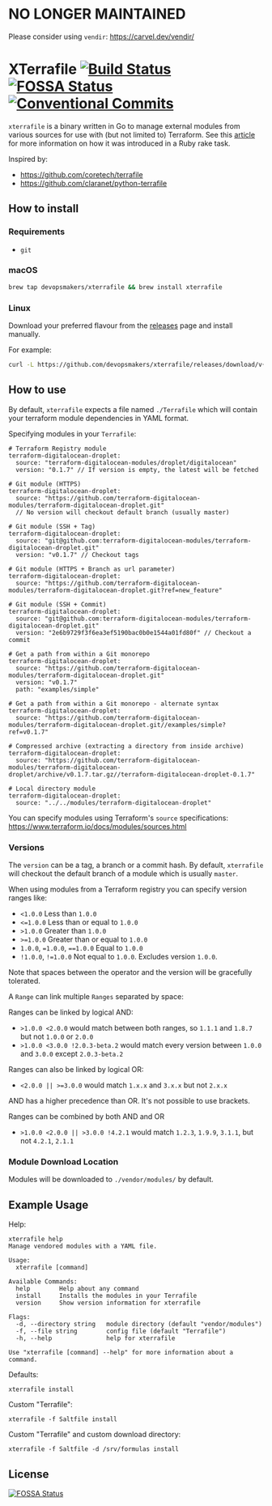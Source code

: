 # NO LONGER MAINTAINED
Please consider using `vendir`: https://carvel.dev/vendir/

# XTerrafile [![Build Status](https://circleci.com/gh/devopsmakers/xterrafile.svg?style=shield)](https://circleci.com/gh/devopsmakers/xterrafile) [![FOSSA Status](https://app.fossa.io/api/projects/git%2Bgithub.com%2Fdevopsmakers%2Fxterrafile.svg?type=shield)](https://app.fossa.io/projects/git%2Bgithub.com%2Fdevopsmakers%2Fxterrafile?ref=badge_shield) [![Conventional Commits](https://img.shields.io/badge/Conventional%20Commits-1.0.0-yellow.svg)](https://conventionalcommits.org)

`xterrafile` is a binary written in Go to manage external modules from various sources for use with (but not limited to) Terraform. See this [article](http://bensnape.com/2016/01/14/terraform-design-patterns-the-terrafile/) for more information on how it was introduced in a Ruby rake task.

Inspired by:
* https://github.com/coretech/terrafile
* https://github.com/claranet/python-terrafile

## How to install

### Requirements
* `git`

### macOS

```sh
brew tap devopsmakers/xterrafile && brew install xterrafile
```

### Linux
Download your preferred flavour from the [releases](https://github.com/devopsmakers/xterrafile/releases/latest) page and install manually.

For example:
```sh
curl -L https://github.com/devopsmakers/xterrafile/releases/download/v{VERSION}/xterrafile_{VERSION}_Linux_x86_64.tar.gz | tar xz -C /usr/local/bin
```

## How to use
By default, `xterrafile` expects a file named `./Terrafile` which will contain your terraform module dependencies in YAML format.

Specifying modules in your `Terrafile`:
```
# Terraform Registry module
terraform-digitalocean-droplet:
  source: "terraform-digitalocean-modules/droplet/digitalocean"
  version: "0.1.7" // If version is empty, the latest will be fetched

# Git module (HTTPS)
terraform-digitalocean-droplet:
  source: "https://github.com/terraform-digitalocean-modules/terraform-digitalocean-droplet.git"
  // No version will checkout default branch (usually master)

# Git module (SSH + Tag)
terraform-digitalocean-droplet:
  source: "git@github.com:terraform-digitalocean-modules/terraform-digitalocean-droplet.git"
  version: "v0.1.7" // Checkout tags

# Git module (HTTPS + Branch as url parameter)
terraform-digitalocean-droplet:
  source: "https://github.com/terraform-digitalocean-modules/terraform-digitalocean-droplet.git?ref=new_feature"

# Git module (SSH + Commit)
terraform-digitalocean-droplet:
  source: "git@github.com:terraform-digitalocean-modules/terraform-digitalocean-droplet.git"
  version: "2e6b9729f3f6ea3ef5190bac0b0e1544a01fd80f" // Checkout a commit

# Get a path from within a Git monorepo
terraform-digitalocean-droplet:
  source: "https://github.com/terraform-digitalocean-modules/terraform-digitalocean-droplet.git"
  version: "v0.1.7"
  path: "examples/simple"

# Get a path from within a Git monorepo - alternate syntax
terraform-digitalocean-droplet:
  source: "https://github.com/terraform-digitalocean-modules/terraform-digitalocean-droplet.git//examples/simple?ref=v0.1.7"

# Compressed archive (extracting a directory from inside archive)
terraform-digitalocean-droplet:
  source: "https://github.com/terraform-digitalocean-modules/terraform-digitalocean-droplet/archive/v0.1.7.tar.gz//terraform-digitalocean-droplet-0.1.7"

# Local directory module
terraform-digitalocean-droplet:
  source: "../../modules/terraform-digitalocean-droplet"
```

You can specify modules using Terraform's `source` specifications:
https://www.terraform.io/docs/modules/sources.html

### Versions
The `version` can be a tag, a branch or a commit hash. By default, `xterrafile`
will checkout the default branch of a module which is usually `master`.

When using modules from a Terraform registry you can specify version ranges like:

- `<1.0.0` Less than `1.0.0`
- `<=1.0.0` Less than or equal to `1.0.0`
- `>1.0.0` Greater than `1.0.0`
- `>=1.0.0` Greater than or equal to `1.0.0`
- `1.0.0`, `=1.0.0`, `==1.0.0` Equal to `1.0.0`
- `!1.0.0`, `!=1.0.0` Not equal to `1.0.0`. Excludes version `1.0.0`.

Note that spaces between the operator and the version will be gracefully tolerated.

A `Range` can link multiple `Ranges` separated by space:

Ranges can be linked by logical AND:

  - `>1.0.0 <2.0.0` would match between both ranges, so `1.1.1` and `1.8.7` but not `1.0.0` or `2.0.0`
  - `>1.0.0 <3.0.0 !2.0.3-beta.2` would match every version between `1.0.0` and `3.0.0` except `2.0.3-beta.2`

Ranges can also be linked by logical OR:

  - `<2.0.0 || >=3.0.0` would match `1.x.x` and `3.x.x` but not `2.x.x`

AND has a higher precedence than OR. It's not possible to use brackets.

Ranges can be combined by both AND and OR

  - `>1.0.0 <2.0.0 || >3.0.0 !4.2.1` would match `1.2.3`, `1.9.9`, `3.1.1`, but not `4.2.1`, `2.1.1`


### Module Download Location
Modules will be downloaded to `./vendor/modules/` by default.

## Example Usage
Help:
```
xterrafile help
Manage vendored modules with a YAML file.

Usage:
  xterrafile [command]

Available Commands:
  help        Help about any command
  install     Installs the modules in your Terrafile
  version     Show version information for xterrafile

Flags:
  -d, --directory string   module directory (default "vendor/modules")
  -f, --file string        config file (default "Terrafile")
  -h, --help               help for xterrafile

Use "xterrafile [command] --help" for more information about a command.
```

Defaults:
```
xterrafile install
```

Custom "Terrafile":
```
xterrafile -f Saltfile install
```

Custom "Terrafile" and custom download directory:
```
xterrafile -f Saltfile -d /srv/formulas install
```


## License
[![FOSSA Status](https://app.fossa.io/api/projects/git%2Bgithub.com%2Fdevopsmakers%2Fxterrafile.svg?type=large)](https://app.fossa.io/projects/git%2Bgithub.com%2Fdevopsmakers%2Fxterrafile?ref=badge_large)
